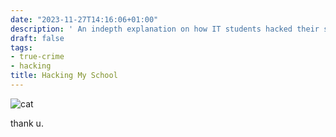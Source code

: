 ```yaml
---
date: "2023-11-27T14:16:06+01:00"
description: ' An indepth explanation on how IT students hacked their school platform.. '
draft: false
tags:
- true-crime
- hacking
title: Hacking My School
---
```


![cat](/imgs/cat.png)

thank u.